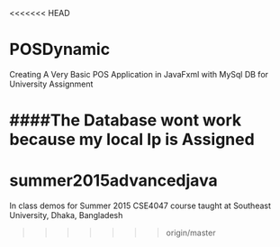 <<<<<<< HEAD
# POSDynamic
Creating A Very Basic POS Application in JavaFxml with MySql DB for University Assignment

####The Database wont work because my local Ip is Assigned
=======
# summer2015advancedjava
In class demos for Summer 2015 CSE4047 course taught at Southeast University, Dhaka, Bangladesh
>>>>>>> origin/master
